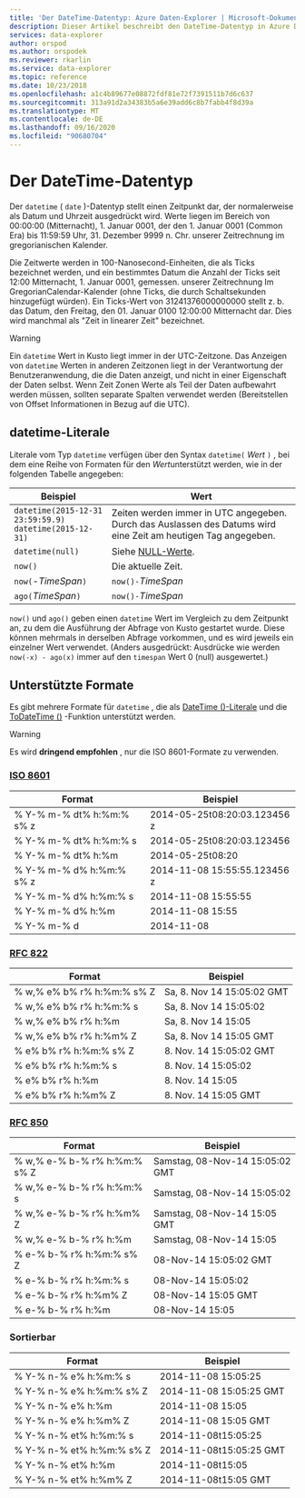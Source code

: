 ```yaml
---
title: 'Der DateTime-Datentyp: Azure Daten-Explorer | Microsoft-Dokumentation'
description: Dieser Artikel beschreibt den DateTime-Datentyp in Azure Daten-Explorer.
services: data-explorer
author: orspod
ms.author: orspodek
ms.reviewer: rkarlin
ms.service: data-explorer
ms.topic: reference
ms.date: 10/23/2018
ms.openlocfilehash: a1c4b89677e08872fdf81e72f7391511b7d6c637
ms.sourcegitcommit: 313a91d2a34383b5a6e39add6c8b7fabb4f8d39a
ms.translationtype: MT
ms.contentlocale: de-DE
ms.lasthandoff: 09/16/2020
ms.locfileid: "90680704"
---
```

# <a name="the-datetime-data-type"></a>Der DateTime-Datentyp

Der `datetime` ( `date` )-Datentyp stellt einen Zeitpunkt dar, der normalerweise als Datum und Uhrzeit ausgedrückt wird.
Werte liegen im Bereich von 00:00:00 (Mitternacht), 1. Januar 0001, der den 1. Januar 0001 (Common Era) bis 11:59:59 Uhr, 31. Dezember 9999 n. Chr. unserer Zeitrechnung im gregorianischen Kalender. 

Die Zeitwerte werden in 100-Nanosecond-Einheiten, die als Ticks bezeichnet werden, und ein bestimmtes Datum die Anzahl der Ticks seit 12:00 Mitternacht, 1. Januar 0001, gemessen. unserer Zeitrechnung Im GregorianCalendar-Kalender (ohne Ticks, die durch Schaltsekunden hinzugefügt würden).
Ein Ticks-Wert von 31241376000000000 stellt z. b. das Datum, den Freitag, den 01. Januar 0100 12:00:00 Mitternacht dar.
Dies wird manchmal als "Zeit in linearer Zeit" bezeichnet.

> [!WARNING]
> Ein `datetime` Wert in Kusto liegt immer in der UTC-Zeitzone. Das Anzeigen von `datetime` Werten in anderen Zeitzonen liegt in der Verantwortung der Benutzeranwendung, die die Daten anzeigt, und nicht in einer Eigenschaft der Daten selbst. Wenn Zeit Zonen Werte als Teil der Daten aufbewahrt werden müssen, sollten separate Spalten verwendet werden (Bereitstellen von Offset Informationen in Bezug auf die UTC).

## <a name="datetime-literals"></a>datetime-Literale

Literale vom Typ `datetime` verfügen über den Syntax `datetime(` *Wert* `)` , bei dem eine Reihe von Formaten für den *Wert*unterstützt werden, wie in der folgenden Tabelle angegeben:

|Beispiel                                                     |Wert                                                         |
|------------------------------------------------------------|--------------------------------------------------------------|
|`datetime(2015-12-31 23:59:59.9)`<br/>`datetime(2015-12-31)`|Zeiten werden immer in UTC angegeben. Durch das Auslassen des Datums wird eine Zeit am heutigen Tag angegeben.|
|`datetime(null)`                                            |Siehe [NULL-Werte](null-values.md).                            |
|`now()`                                                     |Die aktuelle Zeit.                                             |
|`now(`-*TimeSpan*`)`                                        |`now()-`*TimeSpan*                                            |
|`ago(`*TimeSpan*`)`                                         |`now()-`*TimeSpan*                                            |

`now()` und `ago()` geben einen `datetime` Wert im Vergleich zu dem Zeitpunkt an, zu dem die Ausführung der Abfrage von Kusto gestartet wurde. Diese können mehrmals in derselben Abfrage vorkommen, und es wird jeweils ein einzelner Wert verwendet.
(Anders ausgedrückt: Ausdrücke wie werden `now(-x) - ago(x)` immer auf den `timespan` Wert 0 (null) ausgewertet.)

## <a name="supported-formats"></a>Unterstützte Formate

Es gibt mehrere Formate für `datetime` , die als [DateTime ()-Literale](#datetime-literals) und die [ToDateTime ()](../todatetimefunction.md) -Funktion unterstützt werden.

> [!WARNING]
> Es wird **dringend empfohlen** , nur die ISO 8601-Formate zu verwenden.

### <a name="iso-8601"></a>[ISO 8601](https://www.iso.org/iso/home/standards/iso8601.htm)

|Format|Beispiel|
|------|-------|
|% Y-% m-% dt% h:%m:% s% z|2014-05-25t08:20:03.123456 z|
|% Y-% m-% dt% h:%m:% s|2014-05-25t08:20:03.123456|
|% Y-% m-% dt% h:%m|2014-05-25t08:20|
|% Y-% m-% d% h:%m:% s% z|2014-11-08 15:55:55.123456 z|
|% Y-% m-% d% h:%m:% s|2014-11-08 15:55:55|
|% Y-% m-% d% h:%m|2014-11-08 15:55|
|% Y-% m-% d|2014-11-08|

### <a name="rfc-822"></a>[RFC 822](https://www.ietf.org/rfc/rfc0822.txt)

|Format|Beispiel|
|------|-------|
|% w,% e% b% r% h:%m:% s% Z|Sa, 8. Nov 14 15:05:02 GMT|
|% w,% e% b% r% h:%m:% s|Sa, 8. Nov 14 15:05:02|
|% w,% e% b% r% h:%m|Sa, 8. Nov 14 15:05|
|% w,% e% b% r% h:%m% Z|Sa, 8. Nov 14 15:05 GMT|
|% e% b% r% h:%m:% s% Z|8. Nov. 14 15:05:02 GMT|
|% e% b% r% h:%m:% s|8. Nov. 14 15:05:02|
|% e% b% r% h:%m|8. Nov. 14 15:05|
|% e% b% r% h:%m% Z|8. Nov. 14 15:05 GMT|

### <a name="rfc-850"></a>[RFC 850](https://tools.ietf.org/html/rfc850)

|Format|Beispiel|
|------|-------|
|% w,% e-% b-% r% h:%m:% s% Z|Samstag, 08-Nov-14 15:05:02 GMT|
|% w,% e-% b-% r% h:%m:% s|Samstag, 08-Nov-14 15:05:02|
|% w,% e-% b-% r% h:%m% Z|Samstag, 08-Nov-14 15:05 GMT|
|% w,% e-% b-% r% h:%m|Samstag, 08-Nov-14 15:05|
|% e-% b-% r% h:%m:% s% Z|08-Nov-14 15:05:02 GMT|
|% e-% b-% r% h:%m:% s|08-Nov-14 15:05:02|
|% e-% b-% r% h:%m% Z|08-Nov-14 15:05 GMT|
|% e-% b-% r% h:%m|08-Nov-14 15:05|


### <a name="sortable"></a>Sortierbar 

|Format|Beispiel|
|------|-------|        
|% Y-% n-% e% h:%m:% s|2014-11-08 15:05:25|
|% Y-% n-% e% h:%m:% s% Z|2014-11-08 15:05:25 GMT|
|% Y-% n-% e% h:%m|2014-11-08 15:05|
|% Y-% n-% e% h:%m% Z|2014-11-08 15:05 GMT|
|% Y-% n-% et% h:%m:% s|2014-11-08t15:05:25|
|% Y-% n-% et% h:%m:% s% Z|2014-11-08t15:05:25 GMT|
|% Y-% n-% et% h:%m|2014-11-08t15:05|
|% Y-% n-% et% h:%m% Z|2014-11-08t15:05 GMT|

